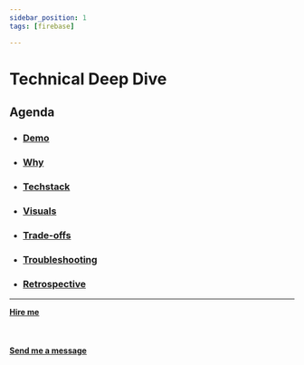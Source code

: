 ```yaml
---
sidebar_position: 1
tags: [firebase]

---
```


# Technical Deep Dive



## Agenda
* ### [Demo](/docs/projects/Real%20Time%20Chat%20App/demo)
* ### [Why](/docs/projects/Real%20Time%20Chat%20App/why)
* ###  [Techstack](/docs/projects/Real%20Time%20Chat%20App/Techstack)
* ###  [Visuals](/docs/projects/Real%20Time%20Chat%20App/visuals)
* ###  [Trade-offs](/docs/projects/Real%20Time%20Chat%20App/tradeoffs)
* ###  [Troubleshooting](/docs/projects/Real%20Time%20Chat%20App/troubleshooting)
* ###  [Retrospective](/docs/projects/Real%20Time%20Chat%20App/retrospective)


<hr></hr>

<a href="https://calendly.com/mattherzog/business-chat" target="_blank"><b><u>Hire me</u></b></a>
<br></br>
<br></br>
<a href="mailto:matt@mattherzog.me" target="_blank"><b><u>Send me a message</u></b></a>
